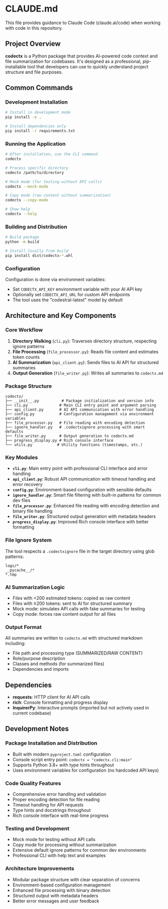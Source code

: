 # CLAUDE.md

This file provides guidance to Claude Code (claude.ai/code) when working with code in this repository.

## Project Overview

**codectx** is a Python package that provides AI-powered code context and file summarization for codebases. It's designed as a professional, pip-installable tool that developers can use to quickly understand project structure and file purposes.

## Common Commands

### Development Installation
```bash
# Install in development mode
pip install -e .

# Install dependencies only
pip install -r requirements.txt
```

### Running the Application
```bash
# After installation, use the CLI command
codectx

# Process specific directory
codectx /path/to/directory

# Mock mode (for testing without API calls)
codectx --mock-mode

# Copy mode (raw content without summarization)
codectx --copy-mode

# Show help
codectx --help
```

### Building and Distribution
```bash
# Build package
python -m build

# Install locally from build
pip install dist/codectx-*.whl
```

### Configuration
Configuration is done via environment variables:
- Set `CODECTX_API_KEY` environment variable with your AI API key
- Optionally set `CODECTX_API_URL` for custom API endpoints
- The tool uses the "codestral-latest" model by default

## Architecture and Key Components

### Core Workflow
1. **Directory Walking** (`cli.py`): Traverses directory structure, respecting ignore patterns
2. **File Processing** (`file_processor.py`): Reads file content and estimates token counts
3. **AI Summarization** (`api_client.py`): Sends files to AI API for structured summaries
4. **Output Generation** (`file_writer.py`): Writes all summaries to `codectx.md`

### Package Structure

```
codectx/
├── __init__.py          # Package initialization and version info
├── cli.py              # Main CLI entry point and argument parsing
├── api_client.py       # AI API communication with error handling
├── config.py           # Configuration management via environment variables
├── file_processor.py   # File reading with encoding detection
├── ignore_handler.py   # .codectxignore processing with smart defaults
├── file_writer.py      # Output generation to codectx.md
├── progress_display.py # Rich console interface
└── utils.py           # Utility functions (timestamps, etc.)
```

### Key Modules

- **`cli.py`**: Main entry point with professional CLI interface and error handling
- **`api_client.py`**: Robust API communication with timeout handling and error recovery
- **`config.py`**: Environment-based configuration with sensible defaults
- **`ignore_handler.py`**: Smart file filtering with built-in patterns for common dev files
- **`file_processor.py`**: Enhanced file reading with encoding detection and binary file handling
- **`file_writer.py`**: Structured output generation with metadata headers
- **`progress_display.py`**: Improved Rich console interface with better formatting

### File Ignore System
The tool respects a `.codectxignore` file in the target directory using glob patterns:
```
logs/*
__pycache__/*
*.tmp
```

### AI Summarization Logic
- Files with <200 estimated tokens: copied as raw content
- Files with ≥200 tokens: sent to AI for structured summary
- Mock mode: simulates API calls with fake summaries for testing
- Copy mode: forces raw content output for all files

### Output Format
All summaries are written to `codectx.md` with structured markdown including:
- File path and processing type (SUMMARIZED/RAW CONTENT)
- Role/purpose description
- Classes and methods (for summarized files)
- Dependencies and imports

## Dependencies

- **requests**: HTTP client for AI API calls
- **rich**: Console formatting and progress display
- **InquirerPy**: Interactive prompts (imported but not actively used in current codebase)

## Development Notes

### Package Installation and Distribution
- Built with modern `pyproject.toml` configuration
- Console script entry point: `codectx = "codectx.cli:main"`
- Supports Python 3.8+ with type hints throughout
- Uses environment variables for configuration (no hardcoded API keys)

### Code Quality Features
- Comprehensive error handling and validation
- Proper encoding detection for file reading
- Timeout handling for API requests
- Type hints and docstrings throughout
- Rich console interface with real-time progress

### Testing and Development
- Mock mode for testing without API calls
- Copy mode for processing without summarization
- Extensive default ignore patterns for common dev environments
- Professional CLI with help text and examples

### Architecture Improvements
- Modular package structure with clear separation of concerns
- Environment-based configuration management
- Enhanced file processing with binary detection
- Structured output with metadata headers
- Better error messages and user feedback